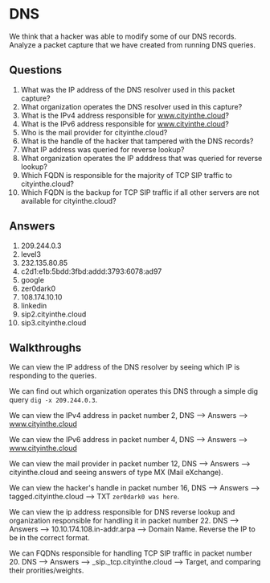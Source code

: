 # DNS
We think that a hacker was able to modify some of our DNS records. Analyze a packet capture that we have created from running DNS queries.

## Questions
1. What was the IP address of the DNS resolver used in this packet capture?
2. What organization operates the DNS resolver used in this capture?
3. What is the IPv4 address responsible for www.cityinthe.cloud?
4. What is the IPv6 address responsible for www.cityinthe.cloud?
5. Who is the mail provider for cityinthe.cloud?
6. What is the handle of the hacker that tampered with the DNS records?
7. What IP address was queried for reverse lookup?
8. What organization operates the IP adddress that was queried for reverse lookup?
9. Which FQDN is responsible for the majority of TCP SIP traffic to cityinthe.cloud?
10. Which FQDN is the backup for TCP SIP traffic if all other servers are not available for cityinthe.cloud?

## Answers
1. 209.244.0.3
2. level3
3. 232.135.80.85
4. c2d1:e1b:5bdd:3fbd:addd:3793:6078:ad97
5. google
6. zer0dark0
7. 108.174.10.10
8. linkedin
9. sip2.cityinthe.cloud
10. sip3.cityinthe.cloud

## Walkthroughs

We can view the IP address of the DNS resolver by seeing which IP is responding to the queries.

We can find out which organization operates this DNS through a simple dig query `dig -x 209.244.0.3`.

We can view the IPv4 address in packet number 2, DNS --> Answers --> www.cityinthe.cloud

We can view the IPv6 address in packet number 4, DNS --> Answers --> www.cityinthe.cloud

We can view the mail provider in packet number 12, DNS --> Answers --> cityinthe.cloud and seeing answers of type MX (Mail eXchange).

We can view the hacker's handle in packet number 16, DNS --> Answers --> tagged.cityinthe.cloud --> TXT `zer0dark0 was here`.

We can view the ip address responsible for DNS reverse lookup and organization responsible for handling it in packet number 22. DNS --> Answers --> 10.10.174.108.in-addr.arpa --> Domain Name.
Reverse the IP to be in the correct format.

We can FQDNs responsible for handling TCP SIP traffic in packet number 20. DNS --> Answers --> _sip._tcp.cityinthe.cloud --> Target, and comparing their prorities/weights.
